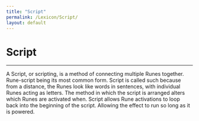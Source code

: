 ```yaml
---
title: "Script"
permalink: /Lexicon/Script/
layout: default
---
```

# Script
---
A Script, or scripting, is a method of connecting multiple Runes together. Rune-script being its most common form. Script is called such because from a distance, the Runes look like words in sentences, with individual Runes acting as letters. The method in which the script is arranged alters which Runes are activated when. Script allows Rune activations to loop back into the beginning of the script. Allowing the effect to run so long as it is powered.